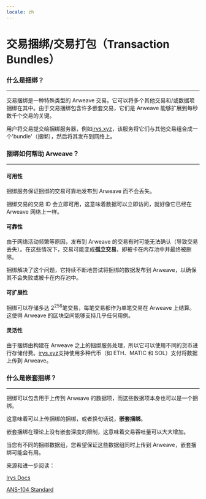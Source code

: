 ```yaml
---
locale: zh
---
```


# 交易捆绑/交易打包（Transaction Bundles）

### 什么是捆绑？

---

交易捆绑是一种特殊类型的 Arweave 交易。它可以将多个其他交易和/或数据项捆绑在其中。由于交易捆绑包含许多嵌套交易，它们是 Arweave 能够扩展到每秒数千个交易的关键。

用户将交易提交给捆绑服务器，例如[irys.xyz](https://irys.xyz)，该服务将它们与其他交易组合成一个'bundle'（捆绑），然后将其发布到网络上。

### 捆绑如何帮助 Arweave？

---

#### 可用性

捆绑服务保证捆绑的交易可靠地发布到 Arweave 而不会丢失。

捆绑交易的交易 ID 会立即可用，这意味着数据可以立即访问，就好像它已经在 Arweave 网络上一样。

#### 可靠性

由于网络活动频繁等原因，发布到 Arweave 的交易有时可能无法确认（导致交易丢失）。在这些情况下，交易可能变成**孤立交易**，即被卡在内存池中并最终被删除。

捆绑解决了这个问题，它持续不断地尝试将捆绑的数据发布到 Arweave，以确保其不会失败或被卡在内存池中。

#### 可扩展性

捆绑可以存储多达 2<sup>256</sup>笔交易，每笔交易都作为单笔交易在 Arweave 上结算。这使得 Arweave 的区块空间能够支持几乎任何用例。

#### 灵活性

由于捆绑由构建在 Arweave 之上的捆绑服务处理，所以它可以使用不同的货币进行存储付费。[irys.xyz](https://irys.xyz)支持使用多种代币（如 ETH、MATIC 和 SOL）支付将数据上传到 Arweave。

### 什么是嵌套捆绑？

---

捆绑可以包含用于上传到 Arweave 的数据项，而这些数据项本身也可以是一个捆绑。

这意味着可以上传捆绑的捆绑，或者换句话说，**嵌套捆绑**。

嵌套捆绑在理论上没有嵌套深度的限制，这意味着交易吞吐量可以大大增加。

当您有不同的捆绑数据组，您希望保证这些数据组同时上传到 Arweave，嵌套捆绑可能会有用。

来源和进一步阅读：

[Irys Docs](https://docs.irys.xyz)

[ANS-104 Standard](https://github.com/ArweaveTeam/arweave-standards/blob/master/ans/ANS-104.md)
